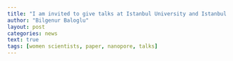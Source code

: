 ```yaml
---
title: "I am invited to give talks at Istanbul University and Istanbul Technical University."
author: "Bilgenur Baloglu"
layout: post
categories: news
text: true
tags: [women scientists, paper, nanopore, talks] 
---
```

